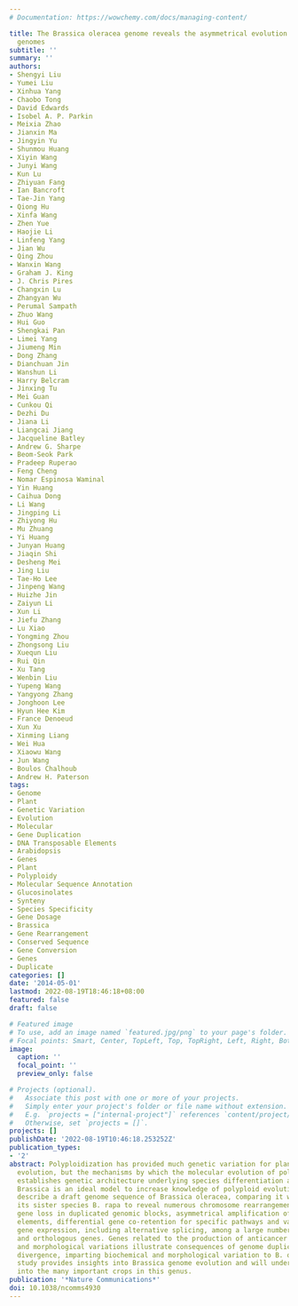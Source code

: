 ```yaml
---
# Documentation: https://wowchemy.com/docs/managing-content/

title: The Brassica oleracea genome reveals the asymmetrical evolution of polyploid
  genomes
subtitle: ''
summary: ''
authors:
- Shengyi Liu
- Yumei Liu
- Xinhua Yang
- Chaobo Tong
- David Edwards
- Isobel A. P. Parkin
- Meixia Zhao
- Jianxin Ma
- Jingyin Yu
- Shunmou Huang
- Xiyin Wang
- Junyi Wang
- Kun Lu
- Zhiyuan Fang
- Ian Bancroft
- Tae-Jin Yang
- Qiong Hu
- Xinfa Wang
- Zhen Yue
- Haojie Li
- Linfeng Yang
- Jian Wu
- Qing Zhou
- Wanxin Wang
- Graham J. King
- J. Chris Pires
- Changxin Lu
- Zhangyan Wu
- Perumal Sampath
- Zhuo Wang
- Hui Guo
- Shengkai Pan
- Limei Yang
- Jiumeng Min
- Dong Zhang
- Dianchuan Jin
- Wanshun Li
- Harry Belcram
- Jinxing Tu
- Mei Guan
- Cunkou Qi
- Dezhi Du
- Jiana Li
- Liangcai Jiang
- Jacqueline Batley
- Andrew G. Sharpe
- Beom-Seok Park
- Pradeep Ruperao
- Feng Cheng
- Nomar Espinosa Waminal
- Yin Huang
- Caihua Dong
- Li Wang
- Jingping Li
- Zhiyong Hu
- Mu Zhuang
- Yi Huang
- Junyan Huang
- Jiaqin Shi
- Desheng Mei
- Jing Liu
- Tae-Ho Lee
- Jinpeng Wang
- Huizhe Jin
- Zaiyun Li
- Xun Li
- Jiefu Zhang
- Lu Xiao
- Yongming Zhou
- Zhongsong Liu
- Xuequn Liu
- Rui Qin
- Xu Tang
- Wenbin Liu
- Yupeng Wang
- Yangyong Zhang
- Jonghoon Lee
- Hyun Hee Kim
- France Denoeud
- Xun Xu
- Xinming Liang
- Wei Hua
- Xiaowu Wang
- Jun Wang
- Boulos Chalhoub
- Andrew H. Paterson
tags:
- Genome
- Plant
- Genetic Variation
- Evolution
- Molecular
- Gene Duplication
- DNA Transposable Elements
- Arabidopsis
- Genes
- Plant
- Polyploidy
- Molecular Sequence Annotation
- Glucosinolates
- Synteny
- Species Specificity
- Gene Dosage
- Brassica
- Gene Rearrangement
- Conserved Sequence
- Gene Conversion
- Genes
- Duplicate
categories: []
date: '2014-05-01'
lastmod: 2022-08-19T18:46:18+08:00
featured: false
draft: false

# Featured image
# To use, add an image named `featured.jpg/png` to your page's folder.
# Focal points: Smart, Center, TopLeft, Top, TopRight, Left, Right, BottomLeft, Bottom, BottomRight.
image:
  caption: ''
  focal_point: ''
  preview_only: false

# Projects (optional).
#   Associate this post with one or more of your projects.
#   Simply enter your project's folder or file name without extension.
#   E.g. `projects = ["internal-project"]` references `content/project/deep-learning/index.md`.
#   Otherwise, set `projects = []`.
projects: []
publishDate: '2022-08-19T10:46:18.253252Z'
publication_types:
- '2'
abstract: Polyploidization has provided much genetic variation for plant adaptive
  evolution, but the mechanisms by which the molecular evolution of polyploid genomes
  establishes genetic architecture underlying species differentiation are unclear.
  Brassica is an ideal model to increase knowledge of polyploid evolution. Here we
  describe a draft genome sequence of Brassica oleracea, comparing it with that of
  its sister species B. rapa to reveal numerous chromosome rearrangements and asymmetrical
  gene loss in duplicated genomic blocks, asymmetrical amplification of transposable
  elements, differential gene co-retention for specific pathways and variation in
  gene expression, including alternative splicing, among a large number of paralogous
  and orthologous genes. Genes related to the production of anticancer phytochemicals
  and morphological variations illustrate consequences of genome duplication and gene
  divergence, imparting biochemical and morphological variation to B. oleracea. This
  study provides insights into Brassica genome evolution and will underpin research
  into the many important crops in this genus.
publication: '*Nature Communications*'
doi: 10.1038/ncomms4930
---
```

